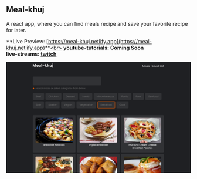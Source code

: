 ## Meal-khuj

A react app, where you can find meals recipe and save your favorite recipe for later.

**Live Preview: [https://meal-khuj.netlify.app](https://meal-khuj.netlify.app)**<br>
**youtube-tutorials: Coming Soon**<br>
**live-streams: [twitch](https://www.twitch.tv/collections/_B3PzAnVDxe7BQ)**<br>

![meal-khuj](./images/banner.png)
